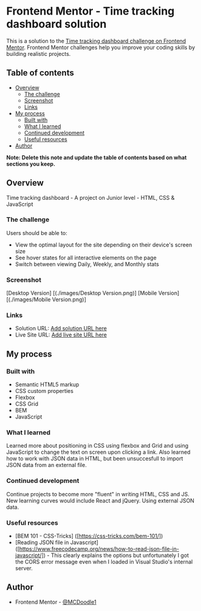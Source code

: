 # Frontend Mentor - Time tracking dashboard solution

This is a solution to the [Time tracking dashboard challenge on Frontend Mentor](https://www.frontendmentor.io/challenges/time-tracking-dashboard-UIQ7167Jw). Frontend Mentor challenges help you improve your coding skills by building realistic projects. 

## Table of contents

- [Overview](#overview)
  - [The challenge](#the-challenge)
  - [Screenshot](#screenshot)
  - [Links](#links)
- [My process](#my-process)
  - [Built with](#built-with)
  - [What I learned](#what-i-learned)
  - [Continued development](#continued-development)
  - [Useful resources](#useful-resources)
- [Author](#author)

**Note: Delete this note and update the table of contents based on what sections you keep.**

## Overview

Time tracking dashboard - A project on Junior level - HTML, CSS & JavaScript

### The challenge

Users should be able to:

- View the optimal layout for the site depending on their device's screen size
- See hover states for all interactive elements on the page
- Switch between viewing Daily, Weekly, and Monthly stats

### Screenshot

[Desktop Version] [(./images/Desktop Version.png)]
[Mobile Version] [(./images/Mobile Version.png)]

### Links

- Solution URL: [Add solution URL here](https://your-solution-url.com)
- Live Site URL: [Add live site URL here](https://your-live-site-url.com)

## My process

### Built with

- Semantic HTML5 markup
- CSS custom properties
- Flexbox
- CSS Grid
- BEM
- JavaScript

### What I learned

Learned more about positioning in CSS using flexbox and Grid and using JavaScript to change the text on screen upon clicking a link.
Also learned how to work with JSON data in HTML, but been unsuccesfull to import JSON data from an external file.

### Continued development

Continue projects to become more "fluent" in writing HTML, CSS and JS. New learning curves would include React and jQuery. Using external JSON data.

### Useful resources

- [BEM 101 - CSS-Tricks] ([https://css-tricks.com/bem-101/]) 
- [Reading JSON file in Javascript] ([https://www.freecodecamp.org/news/how-to-read-json-file-in-javascript/]) - This clearly explains the options but unfortunately I got the CORS error message even when I loaded in Visual Studio's internal server.

## Author

- Frontend Mentor - [@MCDoodle1]([https://www.frontendmentor.io/profile/mcdoodle1])
